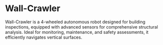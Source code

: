 # Wall-Crawler
Wall-Crawler is a 4-wheeled autonomous robot designed for building inspections, equipped with advanced sensors for comprehensive structural analysis. Ideal for monitoring, maintenance, and safety assessments, it efficiently navigates vertical surfaces.

